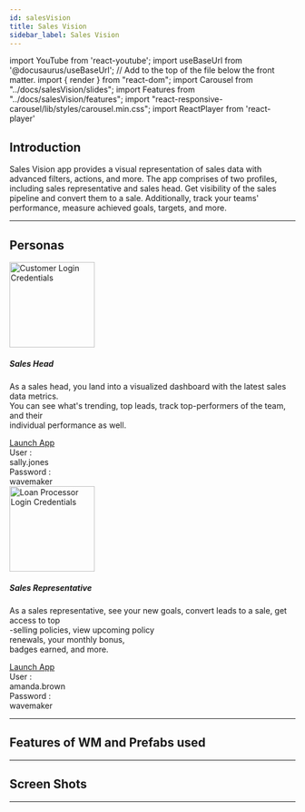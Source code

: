 ```yaml
---
id: salesVision
title: Sales Vision
sidebar_label: Sales Vision
---
```


import YouTube from 'react-youtube';
import useBaseUrl from '@docusaurus/useBaseUrl'; // Add to the top of the file below the front matter.
import { render } from "react-dom";
import Carousel from "../docs/salesVision/slides";
import Features from "../docs/salesVision/features";
import "react-responsive-carousel/lib/styles/carousel.min.css";
import ReactPlayer from 'react-player'


## Introduction

<!-- Sales vision shows the information and performance of sales representatives and sales heads
over the period of time. Representatives update the quotes to convert into sales. -->
Sales Vision app provides a visual representation of sales data with advanced filters, actions, and more. The app comprises of two profiles, including sales representative and sales head. Get visibility of the sales pipeline and convert them to a sale. Additionally, track your teams' performance, measure achieved goals, targets, and more.


---

## Personas

<section>
  <div className="container">
    <div className="row">
      <div className="col card text--center margin--sm">
          <div className="card__body">
            <img alt="Customer Login Credentials" src={useBaseUrl('img/salesVision/sales_head.png')} height="150px"/>
            <h5 className="margin-bottom--xs">Sales Head</h5>
            <p className="card-body-descp">As a sales head, you land into a visualized dashboard with the latest sales data metrics.<br/>  You can see what's trending, top leads, track top-performers of the team, and their<br/>  individual performance as well.</p>
            <a href="http://pk50dzkgmxm4.cloud.wavemakeronline.com/DemoSalesVision" target="_blank" className="button button--primary button--outline margin-bottom--md">Launch App</a>
            <div className="row">
              <div className="col text--right padding-horiz--xs">
                User :
              </div>
              <div className="col text--left text--semibold padding-horiz--xs">
                sally.jones
              </div>
            </div>
            <div className="row">
              <div className="col text--right padding-horiz--xs">
                Password :
              </div>
              <div className="col text--left text--semibold padding-horiz--xs">
                wavemaker
              </div>
            </div>
          </div>
      </div>
      <div className="col card text--center margin--sm">
          <div className="card__body">
            <img alt="Loan Processor Login Credentials" src={useBaseUrl('img/salesVision/sales_representative.png')} height="150px"/>
            <h5 className="margin-bottom--xs">Sales Representative</h5>
            <p className="card-body-descp">As a sales representative, see your new goals, convert leads to a sale, get access to top<br/> -selling policies, view upcoming policy<br/>  renewals, your monthly bonus, <br/> badges earned, and more. </p>
            <a href="http://pk50dzkgmxm4.cloud.wavemakeronline.com/DemoSalesVision" target="_blank" className="button button--primary button--outline margin-bottom--md">Launch App</a>
            <div className="row">
              <div className="col text--right padding-horiz--xs">
                User :
              </div>
              <div className="col text--left text--semibold padding-horiz--xs">
                amanda.brown
              </div>
            </div>
            <div className="row">
              <div className="col text--right padding-horiz--xs">
                Password :
              </div>
              <div className="col text--left text--semibold padding-horiz--xs">
                wavemaker
              </div>
            </div>
          </div>
      </div>
    </div>
  </div>
</section>

---


## Features of WM and Prefabs used

<Features />

---


## Screen Shots

<Carousel />

---
<!-- 
## Videos

<YouTube videoId="Fhie1OW8SOY" /> -->

<!-- ---

## User Flow of App

![alt text](/img/salesVision/workflow.svg 'User Flow of Sales Vision App')  -->

